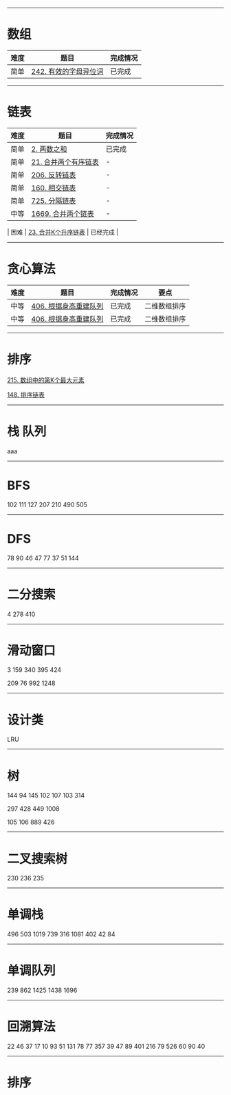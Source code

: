 



----------------------------
# 数组


|  难度   | 题目 |   完成情况 |
|  ----  | ----  | ----     |
| 简单  | [242. 有效的字母异位词](https://leetcode-cn.com/problems/valid-anagram/) |     已完成  |


----------------------------
# 链表


|  难度   | 题目 |   完成情况 |
|  ----  | ----  | ----     |
| 简单  | [2. 两数之和](https://leetcode-cn.com/problems/add-two-numbers/) |     已完成  |
| 简单  | [21. 合并两个有序链表](https://leetcode-cn.com/problems/merge-two-sorted-lists/) | -    |
| 简单  | [206. 反转链表](https://leetcode-cn.com/problems/reverse-linked-list/)| -    |
| 简单  | [160. 相交链表](https://leetcode-cn.com/problems/intersection-of-two-linked-lists/) | -    |
| 简单  | [725. 分隔链表](https://leetcode-cn.com/problems/split-linked-list-in-parts/)| -    |
| 中等  | [1669. 合并两个链表](https://leetcode-cn.com/problems/merge-in-between-linked-lists/)| -    |


| 困难  | [23. 合并K个升序链表](https://leetcode-cn.com/problems/merge-k-sorted-lists/) | 已经完成    |


    
    
----------------------------
# 贪心算法


|  难度   | 题目 |   完成情况 |    要点    |
|  ----  | ----  | ----     |    ------    |
| 中等  | [406. 根据身高重建队列](https://leetcode-cn.com/problems/queue-reconstruction-by-height/) |     已完成  |  二维数组排序 |
| 中等  | [406. 根据身高重建队列](https://leetcode-cn.com/problems/queue-reconstruction-by-height/) |     已完成  |  二维数组排序 |

           

----------------------------
# 排序

[215. 数组中的第K个最大元素](https://leetcode-cn.com/problems/kth-largest-element-in-an-array/)


[148. 排序链表](https://leetcode-cn.com/problems/sort-list/)

[]()

[]()

[]()

[]()

[]()

[]()

[]()

[]()

[]()

[]()

[]()



----------------------------
# 栈 队列

aaa


----------------------------
# BFS

102
111
127
207
210
490
505


----------------------------
# DFS

78
90
46
47
77
37
51
144





----------------------------
# 二分搜索

4
278
410




----------------------------
# 滑动窗口

3
159
340
395
424

209
76
992
1248



----------------------------
# 设计类

LRU


----------------------------
# 树

144
94
145
102
107
103
314


297
428
449
1008

105
106
889
426



----------------------------
# 二叉搜索树

230
236
235




----------------------------
# 单调栈 

496
503
1019
739
316
1081
402
42
84



----------------------------
# 单调队列

239
862
1425
1438
1696

----------------------------
# 回溯算法

22
46
37
17
10
93
51
131
78
77
357
39
47
89
401
216
79
526
60
90
40






----------------------------
# 排序